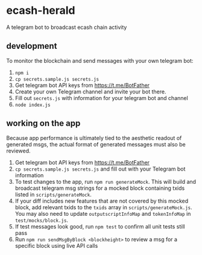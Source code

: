 # ecash-herald

A telegram bot to broadcast ecash chain activity

## development

To monitor the blockchain and send messages with your own telegram bot:

1. `npm i`
2. `cp secrets.sample.js secrets.js`
3. Get telegram bot API keys from https://t.me/BotFather
4. Create your own Telegram channel and invite your bot there.
5. Fill out `secrets.js` with information for your telegram bot and channel
6. `node index.js`

## working on the app

Because app performance is ultimately tied to the aesthetic readout of generated msgs, the actual format of generated messages must also be reviewed.

1. Get telegram bot API keys from https://t.me/BotFather
2. `cp secrets.sample.js secrets.js` and fill out with your Telegram bot information
3. To test changes to the app, run `npm run generateMock`. This will build and broadcast telegram msg strings for a mocked block containing txids listed in `scripts/generateMock`.
4. If your diff includes new features that are not covered by this mocked block, add relevant txids to the `txids` array in `scripts/generateMock.js`. You may also need to update `outputscriptInfoMap` and `tokenInfoMap` in `test/mocks/block.js`.
5. If test messages look good, run `npm test` to confirm all unit tests still pass
6. Run `npm run sendMsgByBlock <blockheight>` to review a msg for a specific block using live API calls
